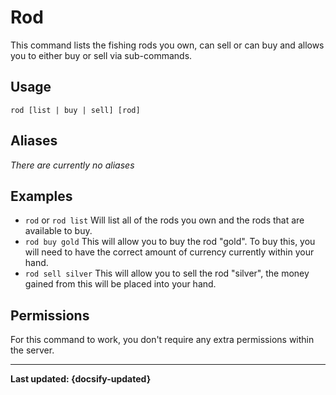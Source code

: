 # Rod
This command lists the fishing rods you own, can sell or can buy and allows you to either buy or sell via sub-commands.

## Usage
`rod [list | buy | sell] [rod]`

## Aliases
*There are currently no aliases*

## Examples
- `rod` or `rod list` Will list all of the rods you own and the rods that are available to buy.
- `rod buy gold` This will allow you to buy the rod "gold". To buy this, you will need to have the correct amount of currency currently within your hand.
- `rod sell silver` This will allow you to sell the rod "silver", the money gained from this will be placed into your hand.

## Permissions
For this command to work, you don't require any extra permissions within the server. 

----

**Last updated: {docsify-updated}**